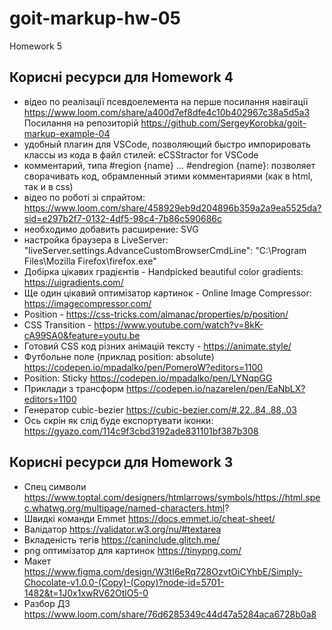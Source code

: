 # goit-markup-hw-05

Homework 5

## Корисні ресурси для Homework 4

- відео по реалізації псевдоелемента на перше посилання навігації https://www.loom.com/share/a400d7ef8dfe4c10b402967c38a5d5a3
  Посилання на репозиторій https://github.com/SergeyKorobka/goit-markup-example-04
- удобный плагин для VSCode, позволяющий быстро импорировать классы из кода в файл стилей: eCSStractor for VSCode
- комментарий, типа #region {name} ... #endregion {name}: позволяет сворачивать код, обрамленный этими комментариями (как в html, так и в css)
- відео по роботі зі спрайтом:
  https://www.loom.com/share/458929eb9d204896b359a2a9ea5525da?sid=e297b2f7-0132-4df5-98c4-7b86c590686c
- необходимо добавить расширение: SVG
- настройка браузера в LiveServer:
  "liveServer.settings.AdvanceCustomBrowserCmdLine": "C:\\Program Files\\Mozilla Firefox\\firefox.exe"
- Добірка цікавих градієнтів - Handpicked beautiful color gradients: https://uigradients.com/
- Ще один цікавий оптимізатор картинок - Online Image Сompressor: https://imagecompressor.com/
- Position - https://css-tricks.com/almanac/properties/p/position/
- CSS Transition - https://www.youtube.com/watch?v=8kK-cA99SA0&feature=youtu.be
- Готовий CSS код різних анімацій тексту - https://animate.style/
- Футбольне поле (приклад position: absolute) https://codepen.io/mpadalko/pen/PomeroW?editors=1100
- Position: Sticky https://codepen.io/mpadalko/pen/LYNqpGG
- Приклади з трансформ https://codepen.io/nazarelen/pen/EaNbLX?editors=1100
- Генератор cubic-bezier https://cubic-bezier.com/#.22,.84,.88,.03
- Ось скрін як слід буде експортувати іконки: https://gyazo.com/114c9f3cbd3192ade831101bf387b308

## Корисні ресурси для Homework 3

- Спец символи
  https://www.toptal.com/designers/htmlarrows/symbols/https://html.spec.whatwg.org/multipage/named-characters.html?
- Швидкі команди Emmet https://docs.emmet.io/cheat-sheet/
- Валідатор https://validator.w3.org/nu/#textarea
- Вкладеність тегів https://caninclude.glitch.me/
- png оптимізатор для картинок https://tinypng.com/
- Макет
  https://www.figma.com/design/W3tI6eRq728OzvtOiCYhbE/Simply-Chocolate-v1.0.0-(Copy)-(Copy)?node-id=5701-1482&t=1J0x1xwRV62OtlO5-0
- Разбор ДЗ https://www.loom.com/share/76d6285349c44d47a5284aca6728b0a8
